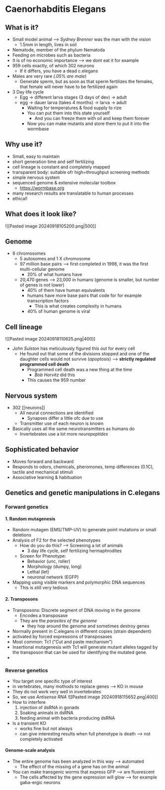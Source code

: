 # Caenorhabditis Elegans
## What is it?
- Small model animal --> *Sydney Brenner* was the man with the vision
	- 1.5mm in length, lives in soil
- Nematode, member of the phylum Nematoda
- Feeding on microbes such as bacteria
- It is of no economic importance --> we dont eat it for example
- 959 cells exactly, of which 302 neurons
	- If it differs, you have a dead c.elegans
- Males are very rare *(.05% are male)*
	- Generate sperm, but as soon as that sperm fertilizes the females, that female will never have to be fertilized again
- 3 Day life cycle
	- Egg -> different larva stages (3 days of dev) -> adult
	- egg -> dauer larva (takes 4 months) -> larva -> adult
		- Waiting for temperatures & food supply to rize
		- You can put them into this state yourself 
			- And you can freeze them with oil and keep them forever
		- Now you can make mutants and store them to put it into the wormbase
## Why use it?
- Small, easy to maintain
- short generation time and self fertilizing
- cell lineage is constant and completely mapped
- transparent body: suitable ofr high=throughput screening methods
- simple nervous system
- sequenced genome & extensive molecular toolbox
	- https://wormbase.org
- many research results are translatable to human processes
- ethical!
## What does it look like?
![[Pasted image 20240918105200.png|500]]
## Genome
- 6 chromosomes
	- 5 autosomes and 1 X chromosome
	- 97 million base pairs --> first completed in 1998, it was the first multi-cellular genome
		- 20% of what humans have
	- 20,470 genes --> 23,000 in humans (genome is smaller, but number of genes is not lower)
		- 40% of them have human equivalents
		- humans have more base pairs that code for for example transcription factors
			- This is what creates complexity in humans
		- 40% of human genome is viral 
## Cell lineage
![[Pasted image 20240918110625.png|400]]
- *John Sulston* has meticulously figured this out for every cell
	- He found out that some of the divisions stopped and one of the daughter cells would not survive (*apoptosis*) --> **strictly regulated programmed cell death**
		- Programmed cell death was a new thing at the time
			- *Bob Horvitz* did this
		- This causes the 959 number
## Nervous system
- 302 [[neurons]]
	- All neural connections are identified
		- Synapses differ a little ofc due to use
	- Transmitter use of each neuron is known
- Basically uses all the same neurotransmitters as humans do
	- Invertebrates use a lot more *neuropeptides*
## Sophisticated behavior
- Moves forward and backward
- Responds to odors, chemicals, pheromones, temp differences (0.1C), tactile and mechanical stimuli
- Associative learning & habituation
## Genetics and genetic manipulations in C.elegans
### Forward genetics
#### 1. Random mutagenesis
- Random mutagen (EMS/TMP-UV) to generate point mutations or small deletions
- Analysis of F2 for the selected phenotypes
	- How do you do this? --> Screening a lot of animals
		- 3 day life cycle, self fertilizing hermaphrodites
	- Screen for Phenotype:
		- Behavior (unc, roller)
		- Morphology (dumpy, long)
		- Lethal (let)
		- neuronal network (EGFP)
- Mapping using visible markers and polymorphic DNA sequences
	- This is still very tedious
#### 2. Transposons
- Transposons: Discrete segment of DNA moving in the genome 
	- Encodes a transposase
	- They are the *parasites of the genome*
		- they hop around the genome and sometimes destroy genes
- Normally present in C.elegans in different copies (strain dependent)
- activated by forced expressions of transposases
- Most common: Tc1 ("Cut and paste mechanism")
- Insertional mutagenesis with Tc1 will generate mutant alleles tagged by the transposon that can be used for identifying the mutated gene. 
- 
### Reverse genetics
- You target one specific type of interest
- in vertebrates, many mothods to replace genes --> KO in mouse
- They do not work very well in invertebrates
- So, we use *Antisense RNA*
![[Pasted image 20240918115652.png|400]]
- How to interfere
	1. injection of dsRNA in gonads
	2. Soaking animals in dsRNA
	3. feeding animal with bacteria producing dsRNA
- Is a transient KO
	- works fine but not always
	- can give interesting results when full phenotype is death --> not completely activated
#### Genome-scale analysis
- The entire genome has been analyzed in this way --> automated
	- The effect of the missing of a gene has on the animal
- You can make transgenic worms that express GFP --> are fluorescent
	- The cells affected by the gene expression will glow --> for example gaba-ergic neurons
